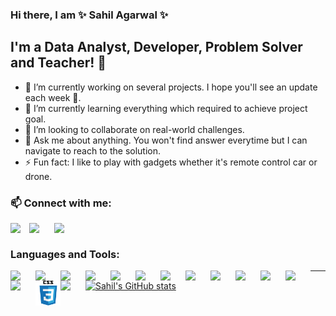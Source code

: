 ### Hi there, I am ✨ Sahil Agarwal ✨

## I'm a Data Analyst, Developer, Problem Solver and Teacher! 👋
- 🔭 I’m currently working on several projects. I hope you'll see an update each week 🤔.
- 🌱 I’m currently learning everything which required to achieve project goal. 
- 👯 I’m looking to collaborate on real-world challenges.
- 💬 Ask me about anything. You won't find answer everytime but I can navigate to reach to the solution.
- ⚡ Fun fact: I like to play with gadgets whether it's remote control car or drone.


### 📫 Connect with me:
<a href="https://www.linkedin.com/in/sahil-agarwal-"><img align="left" width="30px" src="https://image.flaticon.com/icons/png/512/61/61109.png" /></a>
<a href=""><img align="left" width="40px" src="https://e7.pngegg.com/pngimages/340/745/png-clipart-computer-icons-white-instagram-icon-text-logo.png" /></a>
<a href=""><img align="left" width="30px" src="https://image.flaticon.com/icons/png/512/25/25231.png" /></a>

<br />

### Languages and Tools:

<img align="left" width="40px" src="https://i.pinimg.com/originals/8a/bc/4d/8abc4d98d9df0d8a9caa486fe1aa0ac5.png" />
<img align = "left" width="40px" src="https://cdn3.iconfinder.com/data/icons/logos-and-brands-adobe/512/267_Python-512.png" />
<img align="left" width="40px" src="https://cdn.iconscout.com/icon/free/png-512/postgresql-226047.png" />
<img align="left" width="40px" src="https://www.mysql.com/common/logos/logo-mysql-170x115.png" />
<img align="left" width="40px" src="https://cdn.worldvectorlogo.com/logos/tableau-software.svg" />
<img align="left" width="40px" src="https://www.automateexcel.com/excel/wp-content/uploads/2018/04/icon-shortcuts-sas.png" />
<img align="left" width="40px" src="https://img.icons8.com/ios/452/power-bi.png" />
<img align="left" width="40px" src="https://img.icons8.com/color/452/microsoft-excel-2019--v1.png" />
<img align="left" width="40px" src="https://miro.medium.com/max/955/1*sw2FPqCFcyPcUO1QGRfJ6w.png" />
<img align="left" width="40px" src="https://www.crummy.com/software/BeautifulSoup/bs3/10.1.jpg" />
<img align="left" width="40px" src="https://flask.palletsprojects.com/en/master/_static/flask-icon.png" />
<img align="left" width="40px" src="https://image.flaticon.com/icons/png/512/873/873120.png" />
<img align="left" width="40px" src="https://images.vexels.com/media/users/3/166383/isolated/preview/6024bc5746d7436c727825dc4fc23c22-html-programming-language-icon-by-vexels.png" />
<img align="left" width="40px" src="https://raw.githubusercontent.com/github/explore/6c6508f34230f0ac0d49e847a326429eefbfc030/topics/css/css.png" />
<img align="left" width="40px" src="https://upload.wikimedia.org/wikipedia/commons/thumb/3/3f/Git_icon.svg/1024px-Git_icon.svg.png" />

---

[![Sahil's GitHub stats](https://github-readme-stats.vercel.app/api?username=agarwalsahil2013)](https://github.com/anuraghazra/github-readme-stats)
